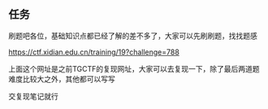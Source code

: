 ## 任务

刷题吧各位，基础知识点都已经了解的差不多了，大家可以先刷刷题，找找题感

https://ctf.xidian.edu.cn/training/19?challenge=788

上面这个网址是之前TGCTF的复现网址，大家可以去复现一下，除了最后两道题难度比较大之外，其他都可以写写

交复现笔记就行
